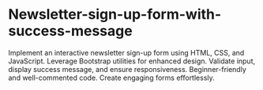 # Newsletter-sign-up-form-with-success-message
Implement an interactive newsletter sign-up form using HTML, CSS, and JavaScript. Leverage Bootstrap utilities for enhanced design. Validate input, display success message, and ensure responsiveness. Beginner-friendly and well-commented code. Create engaging forms effortlessly.
